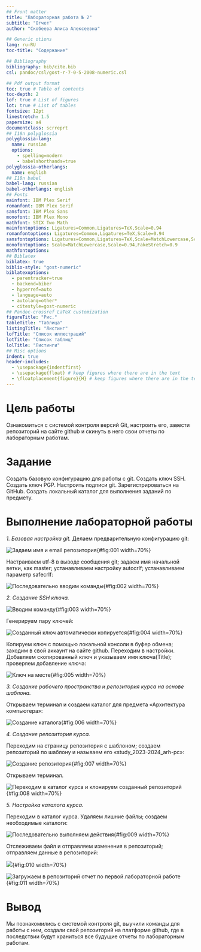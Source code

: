 ```yaml
---
## Front matter
title: "Лабораторная работа № 2"
subtitle: "Отчет"
author: "Скобеева Алиса Алексеевна"

## Generic otions
lang: ru-RU
toc-title: "Содержание"

## Bibliography
bibliography: bib/cite.bib
csl: pandoc/csl/gost-r-7-0-5-2008-numeric.csl

## Pdf output format
toc: true # Table of contents
toc-depth: 2
lof: true # List of figures
lot: true # List of tables
fontsize: 12pt
linestretch: 1.5
papersize: a4
documentclass: scrreprt
## I18n polyglossia
polyglossia-lang:
  name: russian
  options:
	- spelling=modern
	- babelshorthands=true
polyglossia-otherlangs:
  name: english
## I18n babel
babel-lang: russian
babel-otherlangs: english
## Fonts
mainfont: IBM Plex Serif
romanfont: IBM Plex Serif
sansfont: IBM Plex Sans
monofont: IBM Plex Mono
mathfont: STIX Two Math
mainfontoptions: Ligatures=Common,Ligatures=TeX,Scale=0.94
romanfontoptions: Ligatures=Common,Ligatures=TeX,Scale=0.94
sansfontoptions: Ligatures=Common,Ligatures=TeX,Scale=MatchLowercase,Scale=0.94
monofontoptions: Scale=MatchLowercase,Scale=0.94,FakeStretch=0.9
mathfontoptions:
## Biblatex
biblatex: true
biblio-style: "gost-numeric"
biblatexoptions:
  - parentracker=true
  - backend=biber
  - hyperref=auto
  - language=auto
  - autolang=other*
  - citestyle=gost-numeric
## Pandoc-crossref LaTeX customization
figureTitle: "Рис."
tableTitle: "Таблица"
listingTitle: "Листинг"
lofTitle: "Список иллюстраций"
lotTitle: "Список таблиц"
lolTitle: "Листинги"
## Misc options
indent: true
header-includes:
  - \usepackage{indentfirst}
  - \usepackage{float} # keep figures where there are in the text
  - \floatplacement{figure}{H} # keep figures where there are in the text
---
```


# Цель работы

Ознакомиться с системой контроля версий Git, настроить его, завести репозиторий на сайте github и скинуть в него свои отчеты по лабораторным работам.


# Задание

Создать базовую конфигурацию для работы с git.
Создать ключ SSH.
Создать ключ PGP.
Настроить подписи git.
Зарегистрироваться на GitHub.
Создать локальный каталог для выполнения заданий по предмету.



# Выполнение лабораторной работы

*1. Базовая настройка git.*
Делаем предварительную конфигурацию git: 

![Задаем имя и email репозитория](image/1.jpg){#fig:001 width=70%}

Настраиваем utf-8 в выводе сообщения git; задаем имя начальной ветки, как master; устанавливаем настройку autocrlf; устанавливаем параметр safecrlf:

![Последовательно вводим команды](image/2.jpg){#fig:002 width=70%}

*2. Создание SSH ключа.*

![Вводим команду](image/3.jpg){#fig:003 width=70%}

Генерируем пару ключей:

![Созданный ключ автоматически копируется](image/4.jpg){#fig:004 width=70%}

Копируем ключ с помощью локальной консоли в буфер обмена; заходим в свой аккаунт на сайте github. Переходим в настройки. Добавляем скопированный ключ и указываем имя ключа(Title); проверяем добавление ключа:

![Ключ на месте](image/5.jpg){#fig:005 width=70%}

*3. Создание рабочего пространства и репозитория курса на основе шаблона.*

Открываем терминал и создаем каталог для предмета «Архитектура компьютера»:

![Создание каталога](image/6.jpg){#fig:006 width=70%}

*4. Создание репозитория курса.*

Переходим на страницу репозитория с шаблоном; создаем репозиторий по шаблону и называем его «study_2023-2024_arh-pc»:

![Создание репозитория](image/7.jpg){#fig:007 width=70%}

Открываем терминал.


![Переходим в каталог курса и клонируем созданный репозиторий](image/8.jpg){#fig:008 width=70%}

*5. Настройка каталога курса.*

Переходим в каталог курса. Удаляем лишние файлы; создаем необходимые каталоги: 

![Последовательно выполняем действия](image/9.jpg){#fig:009 width=70%}

Отслеживаем файл и отправляем изменения в репозиторий; отправляем данные в репозиторий: 

![](image/10.jpg){#fig:010 width=70%}

![Загружаем в репозиторий отчет по первой лабораторной работе](image/11.jpg){#fig:011 width=70%}

# Вывод

Мы познакомились с системой контроля git, выучили команды для работы с ним, создали свой репозиторий на платформе github, где в последствии будут храниться все будущие отчеты по лабораторным работам.

